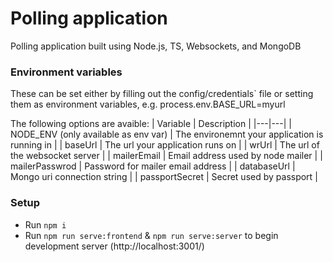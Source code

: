 # Polling application
Polling application built using Node.js, TS, Websockets, and MongoDB

### Environment variables
These can be set either by filling out the config/credentials` file or setting them as environment variables, e.g. process.env.BASE_URL=myurl

The following options are avaible:
| Variable | Description |
|---|---|
| NODE_ENV (only available as env var) | The environemnt your application is running in |
| baseUrl | The url your application runs on |
| wrUrl | The url of the websocket server |
| mailerEmail | Email address used by node mailer |
| mailerPasswrod | Password for mailer email address |
| databaseUrl | Mongo uri connection string |
| passportSecret | Secret used by passport |

### Setup
* Run `npm i`
* Run `npm run serve:frontend` & `npm run serve:server` to begin development server (http://localhost:3001/)

